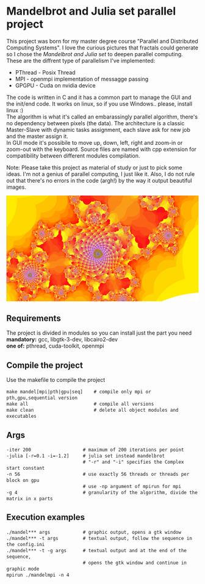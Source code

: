 # Mandelbrot and Julia set parallel project

This project was born for my master degree course "Parallel and Distributed Computing Systems". I love the curious pictures that fractals could generate so I chose the _Mandelbrot and Julia set_ to deepen parallel computing. These are the diffrent type of parallelism I've implemented:

* PThread - Posix Thread
* MPI - openmpi implementation of messagge passing
* GPGPU - Cuda on nvidia device

The code is written in C and it has a common part to manage the GUI and the init/end code. It works on linux, so if you use Windows.. please, install linux :)\
The algorithm is what it's called an embarassingly parallel algorithm, there's no dependency between pixels (the data). The architecture is a classic Master-Slave with dynamic tasks assignment, each slave ask for new job and the master assign it.\
In GUI mode it's possibile to move up, down, left, right and zoom-in or zoom-out with the keyboard.
Source files are named with cpp extension for compatibility between different modules compilation.

Note: Please take this project as material of study or just to pick some ideas.
I'm not a genius of parallel computing, I just like it.
Also, I do not rule out that there's no errors in the code (argh!) by the way it output beautiful images.

![julia set example](./files/julia_10k_m01p0651_zoom.png "Julia set example")

## Requirements

The project is divided in modules so you can install just the part you need\
__mandatory:__ gcc, libgtk-3-dev, libcairo2-dev\
__one of:__ pthread, cuda-toolkit, openmpi

## Compile the project

Use the makefile to compile the project

```(bash)
make mandel[mpi|pth|gpu|seq]    # compile only mpi or pth,gpu,sequential version
make all                        # compile all versions
make clean                      # delete all object modules and executables
```

## Args

```(bash)
-iter 200                   # maximum of 200 iterations per point
-julia [-r=0.1 -i=-1.2]     # julia set instead mandelbrot
                            # "-r" and "-i" specifies the Complex start constant
-n 56                       # use exactly 56 threads or threads per block on gpu
                            # use -np argument of mpirun for mpi
-g 4                        # granularity of the algorithm, divide the matrix in x parts
```

## Execution examples

```(bash)
./mandel*** args            # graphic output, opens a gtk window
./mandel*** -t args         # textual output, follow the sequence in the config.ini
./mandel*** -t -g args      # textual output and at the end of the sequence,
                            # opens the gtk window and continue in graphic mode
mpirun ./mandelmpi -n 4
```